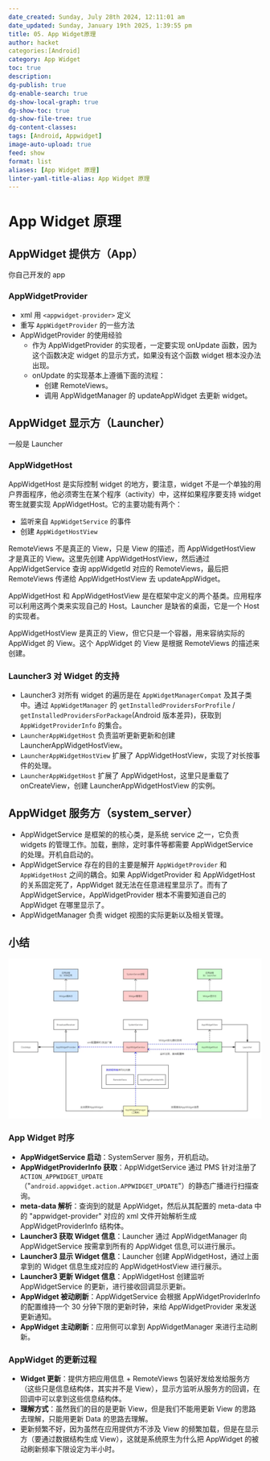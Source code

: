```yaml
---
date_created: Sunday, July 28th 2024, 12:11:01 am
date_updated: Sunday, January 19th 2025, 1:39:55 pm
title: 05. App Widget原理
author: hacket
categories:[Android]
category: App Widget
toc: true
description: 
dg-publish: true
dg-enable-search: true
dg-show-local-graph: true
dg-show-toc: true
dg-show-file-tree: true
dg-content-classes: 
tags: [Android, Appwidget]
image-auto-upload: true
feed: show
format: list
aliases: [App Widget 原理]
linter-yaml-title-alias: App Widget 原理
---
```


# App Widget 原理

## AppWidget 提供方（App）

你自己开发的 app

### AppWidgetProvider

- xml 用 `<appwidget-provider>` 定义
- 重写 `AppWidgetProvider` 的一些方法
- AppWidgetProvider 的使用经验
  - 作为 AppWidgetProvider 的实现者，一定要实现 onUpdate 函数，因为这个函数决定 widget 的显示方式，如果没有这个函数 widget 根本没办法出现。
  - onUpdate 的实现基本上遵循下面的流程：
	- 创建 RemoteViews。
	- 调用 AppWidgetManager 的 updateAppWidget 去更新 widget。

## AppWidget 显示方（Launcher）

一般是 Launcher

### AppWidgetHost

AppWidgetHost 是实际控制 widget 的地方，要注意，widget 不是一个单独的用户界面程序，他必须寄生在某个程序（activity）中，这样如果程序要支持 widget 寄生就要实现 AppWidgetHost。它的主要功能有两个：

- 监听来自 `AppWidgetService` 的事件
- 创建 `AppWidgetHostView`

RemoteViews 不是真正的 View，只是 View 的描述，而 AppWidgetHostView 才是真正的 View。这里先创建 AppWidgetHostView，然后通过 AppWidgetService 查询 appWidgetId 对应的 RemoteViews，最后把 RemoteViews 传递给 AppWidgetHostView 去 updateAppWidget。

AppWidgetHost 和 AppWidgetHostView 是在框架中定义的两个基类。应用程序可以利用这两个类来实现自己的 Host。Launcher 是缺省的桌面，它是一个 Host 的实现者。

AppWidgetHostView 是真正的 View，但它只是一个容器，用来容纳实际的 AppWidget 的 View。这个 AppWidget 的 View 是根据 RemoteViews 的描述来创建。

### Launcher3 对 Widget 的支持

- Launcher3 对所有 widget 的遍历是在 `AppWidgetManagerCompat` 及其子类中。通过 `AppWidgetManager` 的 `getInstalledProvidersForProfile` / `getInstalledProvidersForPackage`(Android 版本差异)，获取到 `AppWidgetProviderInfo` 的集合。
- `LauncherAppWidgetHost` 负责监听更新更新和创建 LauncherAppWidgetHostView。
- `LauncherAppWidgetHostView` 扩展了 AppWidgetHostView，实现了对长按事件的处理。
- `LauncherAppWidgetHost` 扩展了 AppWidgetHost，这里只是重载了 onCreateView，创建 LauncherAppWidgetHostView 的实例。

## AppWidget 服务方（system_server）

- AppWidgetService 是框架的的核心类，是系统 service 之一，它负责 widgets 的管理工作。加载，删除，定时事件等都需要 AppWidgetService 的处理。开机自启动的。
- AppWidgetService 存在的目的主要是解开 `AppWidgetProvider` 和 `AppWidgetHost` 之间的耦合。如果 AppWidgetProvider 和 AppWidgetHost 的关系固定死了，AppWidget 就无法在任意进程里显示了。而有了 AppWidgetService，AppWidgetProvider 根本不需要知道自己的 AppWidget 在哪里显示了。
- AppWidgetManager 负责 widget 视图的实际更新以及相关管理。

## 小结

![](https://raw.githubusercontent.com/hacket/ObsidianOSS/master/obsidian202407290005642.png)

### App Widget 时序

- **AppWidgetService 启动**：SystemServer 服务，开机启动。
- **AppWidgetProviderInfo 获取**：AppWidgetService 通过 PMS 针对注册了 `ACTION_APPWIDGET_UPDATE`（"`android.appwidget.action.APPWIDGET_UPDATE`"）的静态广播进行扫描查询。
- **meta-data 解析**：查询到的就是 AppWidget，然后从其配置的 meta-data 中的 "appwidget-provider" 对应的 xml 文件开始解析生成 AppWidgetProviderInfo 结构体。
- **Launcher3 获取 Widget 信息**：Launcher 通过 AppWidgetManager 向 AppWidgetService 按需拿到所有的 AppWidget 信息,可以进行展示。
- **Launcher3 显示 Widget 信息**：Launcher 创建 AppWidgetHost，通过上面拿到的 Widget 信息生成对应的 AppWidgetHostView 进行展示。
- **Launcher3 更新 Widget 信息**：AppWidgetHost 创建监听 AppWidgetService 的更新，进行接收回调显示更新。
- **AppWidget 被动刷新**：AppWidgetService 会根据 AppWidgetProviderInfo 的配置维持一个 30 分钟下限的更新时钟，来给 AppWidgetProvider 来发送更新通知。
- **AppWidget 主动刷新**：应用侧可以拿到 AppWidgetManager 来进行主动刷新。

### AppWidget 的更新过程

- **Widget 更新**：提供方把应用信息 + RemoteViews 包装好发给发给服务方（这些只是信息结构体，其实并不是 View），显示方监听从服务方的回调，在回调中可以拿到这些信息结构体。
- **理解方式**：虽然我们的目的是更新 View，但是我们不能用更新 View 的思路去理解，只能用更新 Data 的思路去理解。
- 更新频繁不好，因为虽然在应用提供方不涉及 View 的频繁加载，但是在显示方（要通过数据结构生成 View），这就是系统原生为什么把 AppWidget 的被动刷新频率下限设定为半小时。
